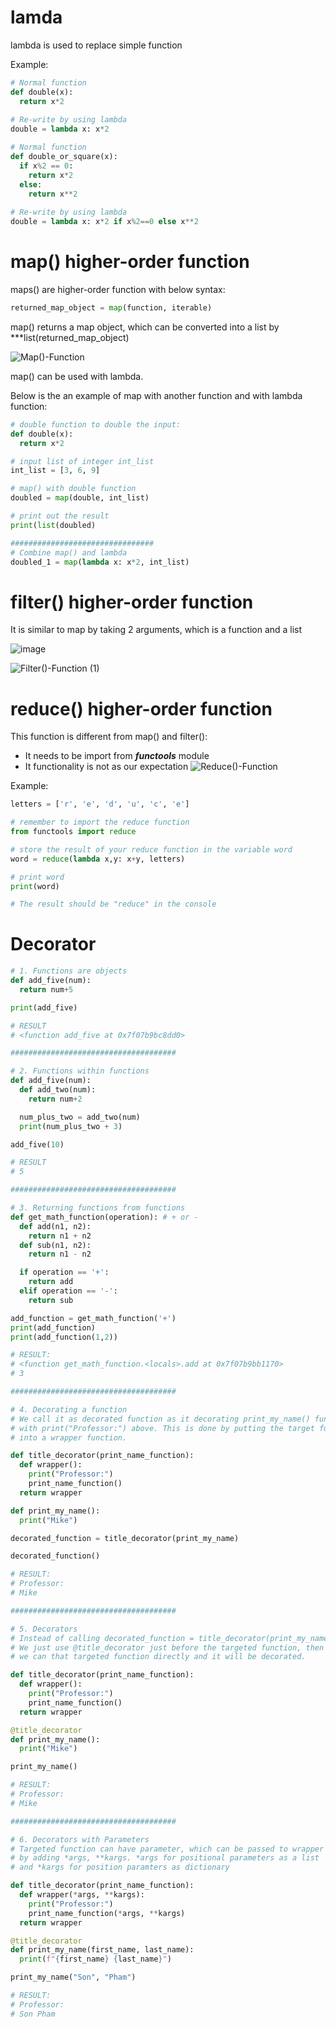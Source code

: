 # lamda
lambda is used to replace simple function

Example:
```Python
# Normal function
def double(x):
  return x*2
  
# Re-write by using lambda
double = lambda x: x*2
```
```Python
# Normal function
def double_or_square(x):
  if x%2 == 0:
    return x*2
  else:
    return x**2
  
# Re-write by using lambda
double = lambda x: x*2 if x%2==0 else x**2
```

# map() higher-order function

maps() are higher-order function with below syntax:

```Python
returned_map_object = map(function, iterable)
```

map() returns a map object, which can be converted into a list by ***list(returned_map_object)

![Map()-Function](https://user-images.githubusercontent.com/79841341/129447756-46aba022-f828-40f4-9a0a-410756fbb131.gif)

map() can be used with lambda.

Below is the an example of map with another function and with lambda function:

```Python
# double function to double the input:
def double(x):
  return x*2

# input list of integer int_list
int_list = [3, 6, 9]

# map() with double function
doubled = map(double, int_list)

# print out the result
print(list(doubled)

################################
# Combine map() and lambda
doubled_1 = map(lambda x: x*2, int_list)
```

# filter() higher-order function

It is similar to map by taking 2 arguments, which is a function and a list

![image](https://user-images.githubusercontent.com/79841341/129448975-865f27a1-1b13-4dfc-a96d-638cf5316d75.png)

![Filter()-Function (1)](https://user-images.githubusercontent.com/79841341/129448997-24ea6dcf-54bf-4c0d-8d07-91475e26e6cb.gif)

# reduce() higher-order function

This function is different from map() and filter():
- It needs to be import from ***functools*** module
- It functionality is not as our expectation
![Reduce()-Function](https://user-images.githubusercontent.com/79841341/129449142-50872890-8347-43ad-9593-2fdee4dca8a7.gif)

Example:

```Python
letters = ['r', 'e', 'd', 'u', 'c', 'e']

# remember to import the reduce function
from functools import reduce

# store the result of your reduce function in the variable word
word = reduce(lambda x,y: x+y, letters)

# print word
print(word)

# The result should be "reduce" in the console
```

# Decorator

```Python
# 1. Functions are objects
def add_five(num):
  return num+5

print(add_five)

# RESULT
# <function add_five at 0x7f07b9bc8dd0>

#####################################

# 2. Functions within functions
def add_five(num):
  def add_two(num):
    return num+2

  num_plus_two = add_two(num)
  print(num_plus_two + 3)

add_five(10)

# RESULT
# 5

#####################################

# 3. Returning functions from functions
def get_math_function(operation): # + or -
  def add(n1, n2):
    return n1 + n2
  def sub(n1, n2):
    return n1 - n2

  if operation == '+':
    return add
  elif operation == '-':
    return sub

add_function = get_math_function('+')
print(add_function)
print(add_function(1,2))

# RESULT:
# <function get_math_function.<locals>.add at 0x7f07b9bb1170>
# 3

#####################################

# 4. Decorating a function
# We call it as decorated function as it decorating print_my_name() function
# with print("Professor:") above. This is done by putting the target function
# into a wrapper function.

def title_decorator(print_name_function):
  def wrapper():
    print("Professor:")
    print_name_function()
  return wrapper

def print_my_name():
  print("Mike")

decorated_function = title_decorator(print_my_name)

decorated_function()

# RESULT:
# Professor:
# Mike

#####################################

# 5. Decorators
# Instead of calling decorated_function = title_decorator(print_my_name)
# We just use @title_decorator just before the targeted function, then
# we can that targeted function directly and it will be decorated.

def title_decorator(print_name_function):
  def wrapper():
    print("Professor:")
    print_name_function()
  return wrapper

@title_decorator
def print_my_name():
  print("Mike")

print_my_name()

# RESULT:
# Professor:
# Mike

#####################################

# 6. Decorators with Parameters
# Targeted function can have parameter, which can be passed to wrapper
# by adding *args, **kargs. *args for positional parameters as a list
# and *kargs for position paramters as dictionary

def title_decorator(print_name_function):
  def wrapper(*args, **kargs):
    print("Professor:")
    print_name_function(*args, **kargs)
  return wrapper

@title_decorator
def print_my_name(first_name, last_name):
  print(f"{first_name} {last_name}")

print_my_name("Son", "Pham")

# RESULT:
# Professor:
# Son Pham
```
